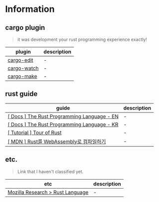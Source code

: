 # Information

## cargo plugin 
> it was development your rust programming experience exactly!

| plugin                                                  | description |
| ------------------------------------------------------- | ----------- |
| [cargo-edit](https://github.com/killercup/cargo-edit)   | -           |
| [cargo-watch](https://github.com/watchexec/cargo-watch) | -           |
| [cargo-make](https://github.com/sagiegurari/cargo-make) | -           |

## rust guide
| guide                                                                                   | description |
| ----------------------------------------------------------------------------------------------- | ----------- |
| [[ Docs ] The Rust Programming Language - EN](https://doc.rust-lang.org/book/)                           | -           |
| [[ Docs ] The Rust Programming Language - KR](https://rinthel.github.io/rust-lang-book-ko/foreword.html) | -           |
| [[ Tutorial ] Tour of Rust](https://tourofrust.com/) |- |
| [[ MDN ] Rust를 WebAssembly로 컴파일하기](https://developer.mozilla.org/ko/docs/WebAssembly/Rust_to_wasm) |- |


## etc.
> Link that I haven't classified yet.

| etc                                                                    | description |
| ---------------------------------------------------------------------- | ----------- |
| [Mozilla Research > Rust Language](https://research.mozilla.org/rust/) | -           |
